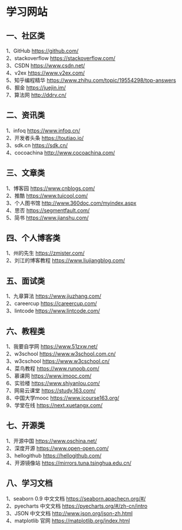 学习网站
======================================
一、社区类
----------------------------
1、GitHub https://github.com/  <br>
2、stackoverflow https://stackoverflow.com/  <br>
3、CSDN https://www.csdn.net/  <br>
4、v2ex https://www.v2ex.com/  <br>
5、知乎编程精华 https://www.zhihu.com/topic/19554298/top-answers  <br>
6、掘金 https://juejin.im/  <br>
7、算法网 http://ddrv.cn/  <br>

二、资讯类
----------------------------
1、infoq https://www.infoq.cn/  <br>
2、开发者头条 https://toutiao.io/  <br>
3、sdk.cn https://sdk.cn/  <br>
4、cocoachina http://www.cocoachina.com/  <br>

三、文章类
----------------------------
1、博客园 https://www.cnblogs.com/  <br>
2、推酷 https://www.tuicool.com/  <br>
3、个人图书馆 http://www.360doc.com/myindex.aspx  <br>
4、思否 https://segmentfault.com/  <br>
5、简书 https://www.jianshu.com/  <br>

四、个人博客类
----------------------------
1、州的先生 https://zmister.com/  <br>
2、刘江的博客教程 https://www.liujiangblog.com/  <br>

五、面试类
----------------------------
1、九章算法 https://www.jiuzhang.com/  <br>
2、careercup https://careercup.com/  <br>
3、lintcode https://www.lintcode.com/  <br>

六、教程类
----------------------------
1、我要自学网 https://www.51zxw.net/  <br>
2、w3school https://www.w3school.com.cn/  <br>
3、w3cschool https://www.w3cschool.cn/  <br>
4、菜鸟教程 https://www.runoob.com/  <br>
5、慕课网 https://www.imooc.com/  <br>
6、实验楼 https://www.shiyanlou.com/  <br>
7、网易云课堂 https://study.163.com/  <br>
8、中国大学mooc https://www.icourse163.org/  <br>
9、学堂在线 https://next.xuetangx.com/  <br>

七、开源类
----------------------------
1、开源中国 https://www.oschina.net/  <br>
2、深度开源 https://www.open-open.com/  <br>
3、hellogithub https://hellogithub.com/  <br>
4、开源镜像站 https://mirrors.tuna.tsinghua.edu.cn/  <br>

八、学习文档
----------------------------
1、seaborn 0.9 中文文档 https://seaborn.apachecn.org/#/  <br>
2、pyecharts 中文文档 https://pyecharts.org/#/zh-cn/intro <br>
3、JSON 中文文档 http://www.json.org/json-zh.html <br>
4、matplotlib 官网 https://matplotlib.org/index.html <br>
